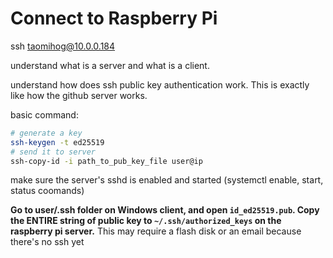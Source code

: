 # Connect to Raspberry Pi

ssh taomihog@10.0.0.184

understand what is a server and what is a client.

understand how does ssh public key authentication work. This is exactly like how the github server works.

basic command:

```bash
# generate a key
ssh-keygen -t ed25519
# send it to server
ssh-copy-id -i path_to_pub_key_file user@ip
```

make sure the server's sshd is enabled and started (systemctl enable, start, status coomands)

**Go to user/.ssh folder on Windows client, and open `id_ed25519.pub`. Copy the ENTIRE string of public key to `~/.ssh/authorized_keys` on the raspberry pi server.** This may require a flash disk or an email because there's no ssh yet

